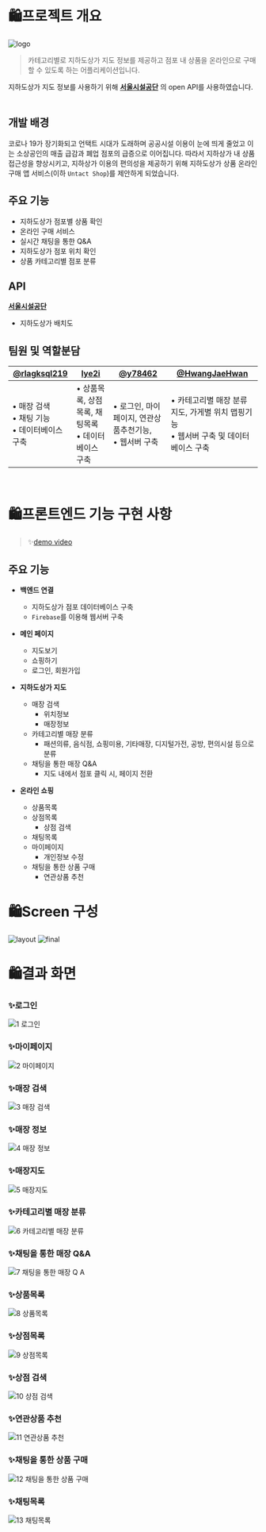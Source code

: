 # 🛍️프로젝트 개요
![logo](https://user-images.githubusercontent.com/69866091/152367621-5d238de1-99f2-47b3-90c7-0dd8547c05d8.png)

> 카테고리별로 지하도상가 지도 정보를 제공하고 점포 내 상품을 온라인으로 구매할 수 있도록 하는 어플리케이션입니다. </br>

지하도상가 지도 정보를 사용하기 위해 [**서울시설공단**](https://www.sisul.or.kr/open_content/undershop/) 의 open API를 사용하였습니다.
</br>
</br>

## 개발 배경
코로나 19가 장기화되고 언택트 시대가 도래하며 공공시설 이용이 눈에 띄게 줄었고 이는 소상공인의 매출 급감과 폐업 점포의 급증으로 이어집니다. 따라서 지하상가 내 상품 접근성을 향상시키고, 지하상가 이용의 편의성을 제공하기 위해 지하도상가 상품 온라인 구매 앱 서비스(이하 `Untact Shop`)를 제안하게 되었습니다.

## 주요 기능
- 지하도상가 점포별 상품 확인
- 온라인 구매 서비스
- 실시간 채팅을 통한 Q&A
- 지하도상가 점포 위치 확인
- 상품 카테고리별 점포 분류

## API
[**서울시설공단**](https://www.sisul.or.kr/open_content/undershop/)
- 지하도상가 배치도

## 팀원 및 역할분담
|[@rlagksql219](https://github.com/rlagksql219)|[lye2i](https://github.com/lye2i)|[@y78462](https://github.com/y78462)|[@HwangJaeHwan](https://github.com/HwangJaeHwan)|
|-----|-----|-----|-----|
|• 매장 검색 <br> • 채팅 기능 <br> • 데이터베이스 구축 |• 상품목록, 상점목록, 채팅목록 </br> • 데이터베이스 구축 |• 로그인, 마이페이지, 연관상품추천기능,  </br> • 웹서버 구축 |• 카테고리별 매장 분류 지도, 가게별 위치 맵핑기능  </br> • 웹서버 구축 및 데이터베이스 구축 
<br/>


# 🛍️프론트엔드 기능 구현 사항
>  ✨[demo video](https://youtu.be/QqWv3s2lpOw)<br/>

## 주요 기능
- **백엔드 연결**
    - 지하도상가 점포 데이터베이스 구축
    - `Firebase`를 이용해 웹서버 구축

- **메인 페이지**
    - 지도보기
    - 쇼핑하기
    - 로그인, 회원가입

- **지하도상가 지도**
    - 매장 검색
         - 위치정보
         - 매장정보
    - 카테고리별 매장 분류
         - 패션의류, 음식점, 쇼핑미용, 기타매장, 디지털가전, 공방, 편의시설 등으로 분류
    - 채팅을 통한 매장 Q&A
         - 지도 내에서 점포 클릭 시, 페이지 전환

- **온라인 쇼핑**
    - 상품목록
    - 상점목록
         - 상점 검색
    - 채팅목록
    - 마이페이지
         - 개인정보 수정
    - 채팅을 통한 상품 구매
         - 연관상품 추천


# 🛍️Screen 구성
![layout](https://user-images.githubusercontent.com/69866091/152942764-c2f29cde-7a72-4605-9eaa-5a6848459a3c.png)
![final](https://user-images.githubusercontent.com/69866091/152943277-617b2556-ec44-4d89-a432-08886c4bc3db.jpg)


# 🛍️결과 화면

### ✨로그인
![1 로그인](https://user-images.githubusercontent.com/69866091/152654409-4aedfbb5-07e2-4bf4-9143-7586896d0963.gif)

### ✨마이페이지
![2 마이페이지](https://user-images.githubusercontent.com/69866091/152655343-91dea02a-0a44-481d-af00-72fa8128de96.png)

### ✨매장 검색
![3 매장 검색](https://user-images.githubusercontent.com/69866091/152654425-91a9c402-1c5a-4c8a-bbf2-948e991a6084.gif)

### ✨매장 정보
![4 매장 정보](https://user-images.githubusercontent.com/69866091/152654430-b8d07f84-ad0d-4584-9051-afa3725e9270.gif)

### ✨매장지도
![5 매장지도](https://user-images.githubusercontent.com/69866091/152654433-36fb29a2-1a1e-46f3-8388-57433669ce40.gif)

### ✨카테고리별 매장 분류
![6 카테고리별 매장 분류](https://user-images.githubusercontent.com/69866091/152654435-97a29f32-a388-444a-80c6-1cda50003286.gif)

### ✨채팅을 통한 매장 Q&A
![7 채팅을 통한 매장 Q A](https://user-images.githubusercontent.com/69866091/152654442-7e937729-0030-45e7-9324-b2edf196306e.gif)

### ✨상품목록
![8 상품목록](https://user-images.githubusercontent.com/69866091/152654445-e244b2ba-ee5b-4f40-bf33-a4f10265e442.gif)

### ✨상점목록
![9 상점목록](https://user-images.githubusercontent.com/69866091/152654448-5a5ba54b-e87f-4f54-9835-804b2d5322c9.gif)

### ✨상점 검색
![10 상점 검색](https://user-images.githubusercontent.com/69866091/152654458-19482c65-379a-49de-a685-4262ae1f73c6.gif)

### ✨연관상품 추천
![11 연관상품 추천](https://user-images.githubusercontent.com/69866091/152654463-73ee27a5-af2d-45e8-8247-66e3f9a5f4a9.gif)

### ✨채팅을 통한 상품 구매
![12 채팅을 통한 상품 구매](https://user-images.githubusercontent.com/69866091/152654467-7000a4a5-9534-4dc9-83b6-7632701ec3cb.gif)

### ✨채팅목록
![13 채팅목록](https://user-images.githubusercontent.com/69866091/152654481-3ada9097-7951-4577-ad53-abca2b07d26f.gif)

